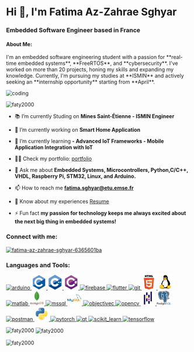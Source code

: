 
<p align="center">
  
  <h1>Hi 👋, I'm Fatima Az-Zahrae Sghyar</h1>
  <h3>Embedded Software Engineer based in France</h3>
   <h4>About Me:</h4>
  <p align:"left">
    I'm an embedded software engineering student with a passion for **real-time embedded systems**, **FreeRTOS**, and **cybersecurity**. I've worked on more than 20 projects, honing my skills and expanding my knowledge. Currently, I'm pursuing my studies at **ISMIN** and actively seeking an **internship opportunity** starting from **April**.
  </p>
  <img aligh="right" alt="coding" width="250" src ="https://previews.123rf.com/images/goodstudio/goodstudio2107/goodstudio210700336/administrator-setting-software.jpg">
</p>
<p align="left"> <img src="https://komarev.com/ghpvc/?username=faty2000&label=Profile%20views&color=0e75b6&style=flat" alt="faty2000" /> </p>

- 📚 I’m currently Studing  on **Mines Saint-Étienne - ISMIN Engineer**

- 🔭 I’m currently working on **Smart Home Application**

- 🌱 I’m currently learning **- Advanced IoT Frameworks - Mobile Application Integration with IoT**

- 👨‍💻 Check my portfolio: [portfolio](https://fatimaazzahraesghyar.my.canva.site/home)

- 💬 Ask me about **Embedded Systems, Microcontrollers, Python,C/C++, VHDL, Raspberry Pi, STM32, Linux, and Arduino.**

- 📫 How to reach me **fatima.sghyar@etu.emse.fr**

- 📄 Know about my experiences [Resume](https://www.canva.com/design/DAFxLSwg_28/sYnMwNomAAmkTjMB2goAug/view?utm_content=DAFxLSwg_28&utm_campaign=designshare&utm_medium=link&utm_source=publishsharelink)

- ⚡ Fun fact **my passion for technology keeps me always excited about the next big thing in embedded systems!**

<h3 align="left">Connect with me:</h3>
<p align="left">
<a href="https://linkedin.com/in/fatima-az-zahrae-sghyar-6365601ba" target="blank"><img align="center" src="https://raw.githubusercontent.com/rahuldkjain/github-profile-readme-generator/master/src/images/icons/Social/linked-in-alt.svg" alt="fatima-az-zahrae-sghyar-6365601ba" height="30" width="40" /></a>
</p>

<h3 align="left">Languages and Tools:</h3>
<p align="left"> <a href="https://www.arduino.cc/" target="_blank" rel="noreferrer"> <img src="https://cdn.worldvectorlogo.com/logos/arduino-1.svg" alt="arduino" width="40" height="40"/> </a> <a href="https://www.cprogramming.com/" target="_blank" rel="noreferrer"> <img src="https://raw.githubusercontent.com/devicons/devicon/master/icons/c/c-original.svg" alt="c" width="40" height="40"/> </a> <a href="https://www.w3schools.com/cpp/" target="_blank" rel="noreferrer"> <img src="https://raw.githubusercontent.com/devicons/devicon/master/icons/cplusplus/cplusplus-original.svg" alt="cplusplus" width="40" height="40"/> </a> <a href="https://www.w3schools.com/cs/" target="_blank" rel="noreferrer"> <img src="https://raw.githubusercontent.com/devicons/devicon/master/icons/csharp/csharp-original.svg" alt="csharp" width="40" height="40"/> </a> <a href="https://firebase.google.com/" target="_blank" rel="noreferrer"> <img src="https://www.vectorlogo.zone/logos/firebase/firebase-icon.svg" alt="firebase" width="40" height="40"/> </a> <a href="https://flutter.dev" target="_blank" rel="noreferrer"> <img src="https://www.vectorlogo.zone/logos/flutterio/flutterio-icon.svg" alt="flutter" width="40" height="40"/> </a> <a href="https://git-scm.com/" target="_blank" rel="noreferrer"> <img src="https://www.vectorlogo.zone/logos/git-scm/git-scm-icon.svg" alt="git" width="40" height="40"/> </a> <a href="https://www.w3.org/html/" target="_blank" rel="noreferrer"> <img src="https://raw.githubusercontent.com/devicons/devicon/master/icons/html5/html5-original-wordmark.svg" alt="html5" width="40" height="40"/> </a> <a href="https://www.linux.org/" target="_blank" rel="noreferrer"> <img src="https://raw.githubusercontent.com/devicons/devicon/master/icons/linux/linux-original.svg" alt="linux" width="40" height="40"/> </a> <a href="https://www.mathworks.com/" target="_blank" rel="noreferrer"> <img src="https://upload.wikimedia.org/wikipedia/commons/2/21/Matlab_Logo.png" alt="matlab" width="40" height="40"/> </a> <a href="https://www.mongodb.com/" target="_blank" rel="noreferrer"> <img src="https://raw.githubusercontent.com/devicons/devicon/master/icons/mongodb/mongodb-original-wordmark.svg" alt="mongodb" width="40" height="40"/> </a> <a href="https://www.microsoft.com/en-us/sql-server" target="_blank" rel="noreferrer"> <img src="https://www.svgrepo.com/show/303229/microsoft-sql-server-logo.svg" alt="mssql" width="40" height="40"/> </a> <a href="https://www.mysql.com/" target="_blank" rel="noreferrer"> <img src="https://raw.githubusercontent.com/devicons/devicon/master/icons/mysql/mysql-original-wordmark.svg" alt="mysql" width="40" height="40"/> </a> <a href="https://developer.apple.com/library/archive/documentation/Cocoa/Conceptual/ProgrammingWithObjectiveC/Introduction/Introduction.html" target="_blank" rel="noreferrer"> <img src="https://www.vectorlogo.zone/logos/apple_objectivec/apple_objectivec-icon.svg" alt="objectivec" width="40" height="40"/> </a> <a href="https://opencv.org/" target="_blank" rel="noreferrer"> <img src="https://www.vectorlogo.zone/logos/opencv/opencv-icon.svg" alt="opencv" width="40" height="40"/> </a> <a href="https://pandas.pydata.org/" target="_blank" rel="noreferrer"> <img src="https://raw.githubusercontent.com/devicons/devicon/2ae2a900d2f041da66e950e4d48052658d850630/icons/pandas/pandas-original.svg" alt="pandas" width="40" height="40"/> </a> <a href="https://www.postgresql.org" target="_blank" rel="noreferrer"> <img src="https://raw.githubusercontent.com/devicons/devicon/master/icons/postgresql/postgresql-original-wordmark.svg" alt="postgresql" width="40" height="40"/> </a> <a href="https://postman.com" target="_blank" rel="noreferrer"> <img src="https://www.vectorlogo.zone/logos/getpostman/getpostman-icon.svg" alt="postman" width="40" height="40"/> </a> <a href="https://www.python.org" target="_blank" rel="noreferrer"> <img src="https://raw.githubusercontent.com/devicons/devicon/master/icons/python/python-original.svg" alt="python" width="40" height="40"/> </a> <a href="https://pytorch.org/" target="_blank" rel="noreferrer"> <img src="https://www.vectorlogo.zone/logos/pytorch/pytorch-icon.svg" alt="pytorch" width="40" height="40"/> </a> <a href="https://www.qt.io/" target="_blank" rel="noreferrer"> <img src="https://upload.wikimedia.org/wikipedia/commons/0/0b/Qt_logo_2016.svg" alt="qt" width="40" height="40"/> </a> <a href="https://scikit-learn.org/" target="_blank" rel="noreferrer"> <img src="https://upload.wikimedia.org/wikipedia/commons/0/05/Scikit_learn_logo_small.svg" alt="scikit_learn" width="40" height="40"/> </a> <a href="https://www.tensorflow.org" target="_blank" rel="noreferrer"> <img src="https://www.vectorlogo.zone/logos/tensorflow/tensorflow-icon.svg" alt="tensorflow" width="40" height="40"/> </a> </p>

<p><img align="left" src="https://github-readme-stats.vercel.app/api/top-langs?username=faty2000&show_icons=true&locale=en&layout=compact" alt="faty2000" /></p>

<p>&nbsp;<img align="center" src="https://github-readme-stats.vercel.app/api?username=faty2000&show_icons=true&locale=en" alt="faty2000" /></p>

<p><img align="center" src="https://github-readme-streak-stats.herokuapp.com/?user=faty2000&" alt="faty2000" /></p>
